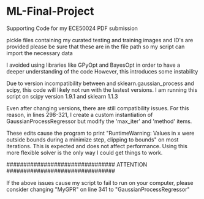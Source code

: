 # ML-Final-Project
Supporting Code for my ECE50024 PDF submission

pickle files containing my curated testing and training images and ID's are provided 
please be sure that these are in the file path so my script can import the necessary data

I avoided using libraries like GPyOpt and BayesOpt in order to have a deeper understanding of the code
However, this introduces some instability

Due to version incompatibility between and sklearn.gaussian_process and scipy, this code will likely not run 
with the lastest versions. I am running this script on scipy version 1.9.1 and sklearn 1.1.3

Even after changing versions, there are still compatibility issues. For this reason, in lines 298-321, I create 
a custom instantiation of GaussianProcessRegressor but modify the 'max_iter' and 'method' items.

These edits cause the program to print "RuntimeWarning: Values in x were outside bounds during a minimize step, clipping to bounds" 
on most iterations. This is expected and does not affect performance. Using this more flexible solver is the only way I could get 
things to work. 

################################
ATTENTION
################################

If the above issues cause my script to fail to run on your computer, please consider changing "MyGPR" on line 341 to "GaussianProcessRegressor"
